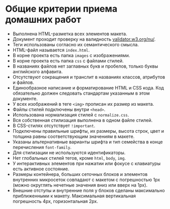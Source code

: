 # Общие критерии приема домашних работ

- Выполнена HTML-разметка всех элементов макета.
- Документ проходит проверку на валидность
  [validator.w3.org/nu/](http://validator.w3.org/nu/).
- Теги использованы согласно их семантического смысла.
- HTML-файл называется `index.html`.
- В корне проекта есть папка `images` с изображениями.
- В корне проекта есть папка `css` с файлами стилей.
- В названиях файлов нет заглавных букв и пробелов, только буквы английского
  алфавита.
- Отсутствуют сокращения и транслит в названиях классов, атрибутов и файлов.
- Единообразное написание и форматирование HTML и CSS кода. Код обязательно
  должен следовать стандартам указанным в этом документе.
- У всех изображений в теге `<img>` прописан их размер из макета.
- Файлы стилей подключены внутри `<head>`.
- Использована нормализация стилей с `normalize.css`.
- Вся собственная стилизация выполнена в одном файле стилей.
- В CSS-стилях отсутствует `!important`.
- Подключены правильные шрифты, их размеры, высота строк, цвет и толщина равны
  соответствующим значениям в макете.
- Указаны альтернативные варианты шрифта и тип семейства в конце перечисления
  `font-family`.
- Для стилизации не используются идентификаторы.
- Нет глобальных стилей тегов, кроме `html`, `body`, `img`.
- У интерактивных элементов при нажатии или фокусе с клавиатуры есть активное
  состояние.
- Размеры контейнера, больших сеточных блоков и элементов внутренних микросеток
  совпадают с макетом с погрешностью 1px (можно округлять нечетные значения вниз
  или вверх на 1px).
- Внешние отступы и внутренние поля у блоков сделаны максимально приближенными к
  макету. Максимальная вертикальная погрешность 4px, горизонтальная 2px.
